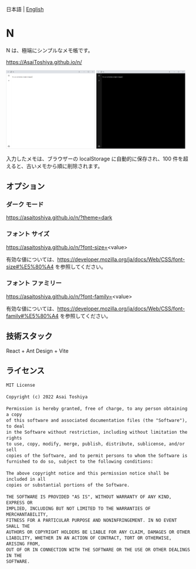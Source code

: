 日本語 | [English](./README-en.md)

# N

N は、極端にシンプルなメモ帳です。

https://AsaiToshiya.github.io/n/

<a href="screenshot1.png"><img src="screenshot1.png" width="48%"/></a>
<a href="screenshot2.png"><img src="screenshot2.png" width="48%"/></a>

入力したメモは、ブラウザーの localStorage に自動的に保存され、100 件を超えると、古いメモから順に削除されます。


## オプション

### ダーク モード

https://asaitoshiya.github.io/n/?theme=dark

### フォント サイズ

https://asaitoshiya.github.io/n/?font-size=<value&gt;

有効な値については、https://developer.mozilla.org/ja/docs/Web/CSS/font-size#%E5%80%A4 を参照してください。

### フォント ファミリー

https://asaitoshiya.github.io/n/?font-family=<value&gt;

有効な値については、https://developer.mozilla.org/ja/docs/Web/CSS/font-family#%E5%80%A4 を参照してください。


## 技術スタック

React + Ant Design + Vite


## ライセンス

    MIT License

    Copyright (c) 2022 Asai Toshiya

    Permission is hereby granted, free of charge, to any person obtaining a copy
    of this software and associated documentation files (the "Software"), to deal
    in the Software without restriction, including without limitation the rights
    to use, copy, modify, merge, publish, distribute, sublicense, and/or sell
    copies of the Software, and to permit persons to whom the Software is
    furnished to do so, subject to the following conditions:

    The above copyright notice and this permission notice shall be included in all
    copies or substantial portions of the Software.

    THE SOFTWARE IS PROVIDED "AS IS", WITHOUT WARRANTY OF ANY KIND, EXPRESS OR
    IMPLIED, INCLUDING BUT NOT LIMITED TO THE WARRANTIES OF MERCHANTABILITY,
    FITNESS FOR A PARTICULAR PURPOSE AND NONINFRINGEMENT. IN NO EVENT SHALL THE
    AUTHORS OR COPYRIGHT HOLDERS BE LIABLE FOR ANY CLAIM, DAMAGES OR OTHER
    LIABILITY, WHETHER IN AN ACTION OF CONTRACT, TORT OR OTHERWISE, ARISING FROM,
    OUT OF OR IN CONNECTION WITH THE SOFTWARE OR THE USE OR OTHER DEALINGS IN THE
    SOFTWARE.
